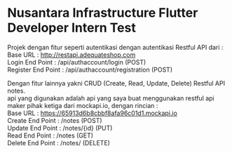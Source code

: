 # Nusantara Infrastructure Flutter Developer Intern Test
Projek dengan fitur seperti autentikasi dengan autentikasi Restful API dari :<br>
Base URL : http://restapi.adequateshop.com<br>
Login End Point : /api/authaccount/login (POST)<br>
Register End Point : /api/authaccount/registration (POST)<br>

Dengan fitur lainnya yakni CRUD (Create, Read, Update, Delete) Restful API notes. <br>
api yang digunakan adalah api yang saya buat menggunakan restful api maker pihak ketiga dari mockapi.io, dengan rincian :<br>
Base URL : https://65913d6b8cbbf8afa96c01d1.mockapi.io<br>
Create End Point : /notes (POST)<br>
Update End Point : /notes/{id} (PUT)<br>
Read End Point : /notes (GET)<br>
Delete End Point : /notes/ (DELETE)<br>



